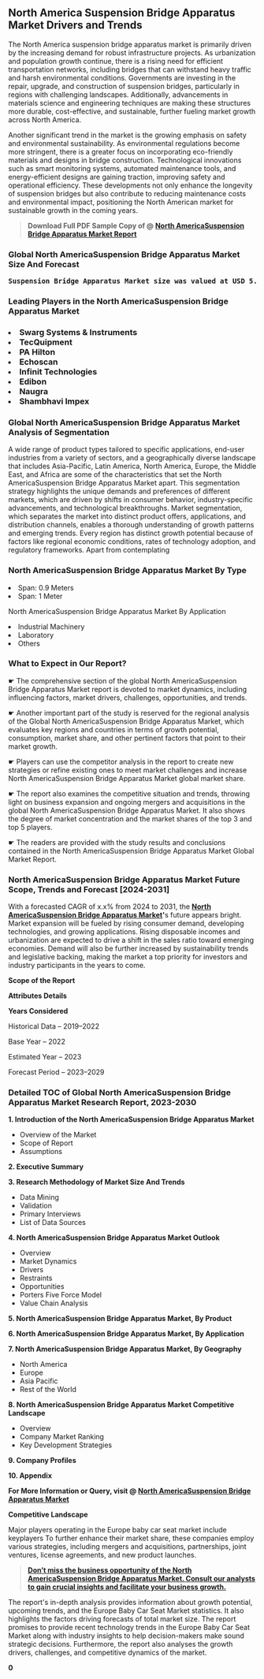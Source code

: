 <p> <h2>North America Suspension Bridge Apparatus Market Drivers and Trends</h2><p>The North America suspension bridge apparatus market is primarily driven by the increasing demand for robust infrastructure projects. As urbanization and population growth continue, there is a rising need for efficient transportation networks, including bridges that can withstand heavy traffic and harsh environmental conditions. Governments are investing in the repair, upgrade, and construction of suspension bridges, particularly in regions with challenging landscapes. Additionally, advancements in materials science and engineering techniques are making these structures more durable, cost-effective, and sustainable, further fueling market growth across North America.</p><p>Another significant trend in the market is the growing emphasis on safety and environmental sustainability. As environmental regulations become more stringent, there is a greater focus on incorporating eco-friendly materials and designs in bridge construction. Technological innovations such as smart monitoring systems, automated maintenance tools, and energy-efficient designs are gaining traction, improving safety and operational efficiency. These developments not only enhance the longevity of suspension bridges but also contribute to reducing maintenance costs and environmental impact, positioning the North American market for sustainable growth in the coming years.</p></p><blockquote id="" class=""><strong>Download Full PDF Sample Copy of @&nbsp;<a href="https://www.verifiedmarketreports.com/download-sample/?rid=268918&utm_source=GitHub-Jan&utm_medium=290" target="_blank">North AmericaSuspension Bridge Apparatus Market Report</a>&nbsp;&nbsp;</strong></blockquote><h3 id="" class=""><strong>Global&nbsp;North AmericaSuspension Bridge Apparatus Market Size And Forecast</strong></h3><pre class="reader-text-block__code-block"><strong>Suspension Bridge Apparatus Market size was valued at USD 5.2 Billion in 2022 and is projected to reach USD 8.8 Billion by 2030, growing at a CAGR of 6.9% from 2024 to 2030.</strong></pre><h3 id="" class="">Leading Players in the&nbsp;North AmericaSuspension Bridge Apparatus Market</h3><h3 class=""></Li><Li>Swarg Systems & Instruments</Li><Li> TecQuipment</Li><Li> PA Hilton</Li><Li> Echoscan</Li><Li> Infinit Technologies</Li><Li> Edibon</Li><Li> Naugra</Li><Li> Shambhavi Impex</h3><h3 id="" class="">Global&nbsp;North AmericaSuspension Bridge Apparatus Market Analysis of Segmentation</h3><p id="" class="">A wide range of product types tailored to specific applications, end-user industries from a variety of sectors, and a geographically diverse landscape that includes Asia-Pacific, Latin America, North America, Europe, the Middle East, and Africa are some of the characteristics that set the North AmericaSuspension Bridge Apparatus Market apart. This segmentation strategy highlights the unique demands and preferences of different markets, which are driven by shifts in consumer behavior, industry-specific advancements, and technological breakthroughs. Market segmentation, which separates the market into distinct product offers, applications, and distribution channels, enables a thorough understanding of growth patterns and emerging trends. Every region has distinct growth potential because of factors like regional economic conditions, rates of technology adoption, and regulatory frameworks. Apart from contemplating</p><h3 id="" class="">North AmericaSuspension Bridge Apparatus Market&nbsp;By Type</h3><p></Li><Li>Span: 0.9 Meters</Li><Li> Span: 1 Meter</p><div class="" data-test-id=""><p>North AmericaSuspension Bridge Apparatus Market&nbsp;By Application</p></div><p class=""></Li><Li>Industrial Machinery</Li><Li> Laboratory</Li><Li> Others</p><div class="" data-test-id=""><h3><span class="">What to Expect in Our Report?</span></h3></div><div class="" data-test-id=""><p><span class="">☛ The comprehensive section of the global North AmericaSuspension Bridge Apparatus Market report is devoted to market dynamics, including influencing factors, market drivers, challenges, opportunities, and trends.</span></p></div><div class="" data-test-id=""><p><span class="">☛ Another important part of the study is reserved for the regional analysis of the Global North AmericaSuspension Bridge Apparatus Market, which evaluates key regions and countries in terms of growth potential, consumption, market share, and other pertinent factors that point to their market growth.</span></p></div><div class="" data-test-id=""><p><span class="">☛ Players can use the competitor analysis in the report to create new strategies or refine existing ones to meet market challenges and increase North AmericaSuspension Bridge Apparatus Market global market share.</span></p></div><div class="" data-test-id=""><p><span class="">☛ The report also examines the competitive situation and trends, throwing light on business expansion and ongoing mergers and acquisitions in the global North AmericaSuspension Bridge Apparatus Market. It also shows the degree of market concentration and the market shares of the top 3 and top 5 players.</span></p></div><div class="" data-test-id=""><p><span class="">☛ The readers are provided with the study results and conclusions contained in the North AmericaSuspension Bridge Apparatus Market Global Market Report.</span></p></div><div class="" data-test-id=""><h3><span class="">North AmericaSuspension Bridge Apparatus Market Future Scope, Trends and Forecast [2024-2031]</span></h3></div><div class="" data-test-id=""><p><span class="">With a forecasted CAGR of x.x% from 2024 to 2031, the <strong><a href="https://www.verifiedmarketreports.com/download-sample/?rid=268918&utm_source=GitHub-Jan&utm_medium=290" target="_blank">North AmericaSuspension Bridge Apparatus Market</a>'</strong>s future appears bright. Market expansion will be fueled by rising consumer demand, developing technologies, and growing applications. Rising disposable incomes and urbanization are expected to drive a shift in the sales ratio toward emerging economies. Demand will also be further increased by sustainability trends and legislative backing, making the market a top priority for investors and industry participants in the years to come.</span></p><p id="ember66" class="ember-view reader-text-block__paragraph"><strong>Scope of the Report</strong></p><p id="ember67" class="ember-view reader-text-block__paragraph"><strong>Attributes Details</strong></p><p id="ember68" class="ember-view reader-text-block__paragraph"><strong>Years Considered</strong></p><p id="ember69" class="ember-view reader-text-block__paragraph">Historical Data &ndash; 2019&ndash;2022</p><p id="ember70" class="ember-view reader-text-block__paragraph">Base Year &ndash; 2022</p><p id="ember71" class="ember-view reader-text-block__paragraph">Estimated Year &ndash; 2023</p><p id="ember72" class="ember-view reader-text-block__paragraph">Forecast Period &ndash; 2023&ndash;2029</p></div><h3 id="" class="">Detailed TOC of Global North AmericaSuspension Bridge Apparatus Market Research Report, 2023-2030</h3><p id="" class=""><strong>1. Introduction of the North AmericaSuspension Bridge Apparatus Market</strong></p><ul><li>Overview of the Market</li><li>Scope of Report</li><li>Assumptions</li></ul><p id="" class=""><strong>2. Executive Summary</strong></p><p id="" class=""><strong>3. Research Methodology of Market Size And Trends</strong></p><ul><li>Data Mining</li><li>Validation</li><li>Primary Interviews</li><li>List of Data Sources</li></ul><p id="" class=""><strong>4. North AmericaSuspension Bridge Apparatus Market Outlook</strong></p><ul><li>Overview</li><li>Market Dynamics</li><li>Drivers</li><li>Restraints</li><li>Opportunities</li><li>Porters Five Force Model</li><li>Value Chain Analysis</li></ul><p id="" class=""><strong>5. North AmericaSuspension Bridge Apparatus Market, By Product</strong></p><p id="" class=""><strong>6. North AmericaSuspension Bridge Apparatus Market, By Application</strong></p><p id="" class=""><strong>7. North AmericaSuspension Bridge Apparatus Market, By Geography</strong></p><ul><li>North America</li><li>Europe</li><li>Asia Pacific</li><li>Rest of the World</li></ul><p id="" class=""><strong>8. North AmericaSuspension Bridge Apparatus Market Competitive Landscape</strong></p><ul><li>Overview</li><li>Company Market Ranking</li><li>Key Development Strategies</li></ul><p id="" class=""><strong>9. Company Profiles</strong></p><p id="" class=""><strong>10. Appendix</strong></p><p><strong>For More Information or Query, visit&nbsp;@ <a href="https://www.verifiedmarketreports.com/product/suspension-bridge-apparatus-market/" target="_blank">North AmericaSuspension Bridge Apparatus Market</a></strong></p><p id="ember61" class="ember-view reader-text-block__paragraph"><strong>Competitive Landscape</strong></p><p id="ember62" class="ember-view reader-text-block__paragraph">Major players operating in the Europe baby car seat market include keyplayers To further enhance their market share, these companies employ various strategies, including mergers and acquisitions, partnerships, joint ventures, license agreements, and new product launches.</p><blockquote id="ember63" class="ember-view reader-text-block__blockquote"><strong><a href="https://www.verifiedmarketreports.com/download-sample/?rid=268918&utm_source=GitHub-Jan&utm_medium=290" target="_blank">Don&rsquo;t miss the business opportunity of the North AmericaSuspension Bridge Apparatus Market. Consult our analysts to gain crucial insights and facilitate your business growth.</a></strong></blockquote><p id="ember64" class="ember-view reader-text-block__paragraph">The report's in-depth analysis provides information about growth potential, upcoming trends, and the Europe Baby Car Seat Market statistics. It also highlights the factors driving forecasts of total market size. The report promises to provide recent technology trends in the Europe Baby Car Seat Market along with industry insights to help decision-makers make sound strategic decisions. Furthermore, the report also analyses the growth drivers, challenges, and competitive dynamics of the market.</p><p class="ember-view reader-text-block__paragraph"><strong>0</strong></p>
